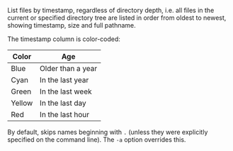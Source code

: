List files by timestamp, regardless of directory depth, i.e. all files in the current or specified directory tree are listed in order from oldest to newest, showing timestamp, size and full pathname.

The timestamp column is color-coded:

|Color|Age|
|---|---|
|Blue|Older than a year|
|Cyan|In the last year|
|Green|In the last week|
|Yellow|In the last day|
|Red|In the last hour|

By default, skips names beginning with `.` (unless they were explicitly specified on the command line). The `-a` option overrides this.
